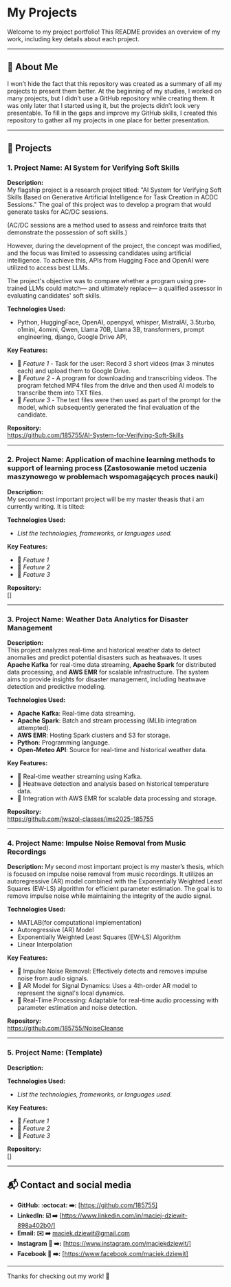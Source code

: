 # My Projects

Welcome to my project portfolio! This README provides an overview of my work, including key details about each project.

---

## 🚀 About Me
I won’t hide the fact that this repository was created as a summary of all my projects to present them better. At the beginning of my studies, I worked on many projects, but I didn’t use a GitHub repository while creating them. It was only later that I started using it, but the projects didn’t look very presentable. To fill in the gaps and improve my GitHub skills, I created this repository to gather all my projects in one place for better presentation.


---

## 📌 Projects

### 1. Project Name: AI System for Verifying Soft Skills
**Description:**  
My flagship project is a research project titled: "AI System for Verifying Soft Skills Based on Generative Artificial Intelligence for Task Creation in ACDC Sessions." The goal of this project was to develop a program that would generate tasks for AC/DC sessions.

(AC/DC sessions are a method used to assess and reinforce traits that demonstrate the possession of soft skills.)

However, during the development of the project, the concept was modified, and the focus was limited to assessing candidates using artificial intelligence. To achieve this, APIs from Hugging Face and OpenAI were utilized to access best LLMs.

The project's objective was to compare whether a program using pre-trained LLMs could match— and ultimately replace— a qualified assessor in evaluating candidates' soft skills.

**Technologies Used:**  
- Python, HuggingFace, OpenAI, openpyxl, whisper, MistralAI, 3.5turbo,	o1mini,	4omini,	Qwen, Llama 70B, Llama 3B, transformers, prompt engineering, django, Google Drive API, 
 

**Key Features:**  
- 🔹 _Feature 1_  - Task for the user: Record 3 short videos (max 3 minutes each) and upload them to Google Drive.
- 🔹 _Feature 2_  - A program for downloading and transcribing videos. The program fetched MP4 files from the drive and then used AI models to transcribe them into TXT files.
- 🔹 _Feature 3_  - The text files were then used as part of the prompt for the model, which subsequently generated the final evaluation of the candidate.

**Repository:**  
https://github.com/185755/AI-System-for-Verifying-Soft-Skills

---

### 2. Project Name: Application of machine learning methods to support of learning process (Zastosowanie metod uczenia maszynowego w problemach wspomagających proces nauki)
**Description:**  
My second most important project will be my master theasis that i am currently writing. It is tilted: 

**Technologies Used:**  
- _List the technologies, frameworks, or languages used._

**Key Features:**  
- 🔹 _Feature 1_  
- 🔹 _Feature 2_  
- 🔹 _Feature 3_  

**Repository:**  
[]  

---

### 3. Project Name: Weather Data Analytics for Disaster Management
**Description:**  
This project analyzes real-time and historical weather data to detect anomalies and predict potential disasters such as heatwaves. It uses **Apache Kafka** for real-time data streaming, **Apache Spark** for distributed data processing, and **AWS EMR** for scalable infrastructure. The system aims to provide insights for disaster management, including heatwave detection and predictive modeling.

**Technologies Used:**  
- **Apache Kafka**: Real-time data streaming.  
- **Apache Spark**: Batch and stream processing (MLlib integration attempted).  
- **AWS EMR**: Hosting Spark clusters and S3 for storage.  
- **Python**: Programming language.  
- **Open-Meteo API**: Source for real-time and historical weather data.  

**Key Features:**  
- 🔹 Real-time weather streaming using Kafka.  
- 🔹 Heatwave detection and analysis based on historical temperature data.  
- 🔹 Integration with AWS EMR for scalable data processing and storage.  

**Repository:**  
https://github.com/jwszol-classes/ims2025-185755  

---

### 4. Project Name: Impulse Noise Removal from Music Recordings

**Description:**
My second most important project is my master’s thesis, which is focused on impulse noise removal from music recordings. It utilizes an autoregressive (AR) model combined with the Exponentially Weighted Least Squares (EW-LS) algorithm for efficient parameter estimation. The goal is to remove impulse noise while maintaining the integrity of the audio signal.

**Technologies Used:**
- MATLAB(for computational implementation)
- Autoregressive (AR) Model
- Exponentially Weighted Least Squares (EW-LS) Algorithm
- Linear Interpolation

**Key Features:**
- 🔹 Impulse Noise Removal: Effectively detects and removes impulse noise from audio signals.  
- 🔹 AR Model for Signal Dynamics: Uses a 4th-order AR model to represent the signal's local dynamics.  
- 🔹 Real-Time Processing: Adaptable for real-time audio processing with parameter estimation and noise detection.


**Repository:**  
https://github.com/185755/NoiseCleanse  

---

### 5. Project Name: (Template)
**Description:**  


**Technologies Used:**  
- _List the technologies, frameworks, or languages used._

**Key Features:**  
- 🔹 _Feature 1_  
- 🔹 _Feature 2_  
- 🔹 _Feature 3_  

**Repository:**  
[]  

---


## 📬 Contact  and social media

- **GitHub: :octocat: 	➡️:** [https://github.com/185755]  
- **LinkedIn: ☑️ 		➡️** [https://www.linkedin.com/in/maciej-dziewit-898a402b0/]  
- **Email: ✉️ 			➡️** maciek.dziewit@gmail.com  
- **Instagram 📸 		➡️:** [https://www.instagram.com/maciekdziewit/]  
- **Facebook 📘 			➡️:** [https://www.facebook.com/maciek.dziewit]  


---

Thanks for checking out my work! 🚀
